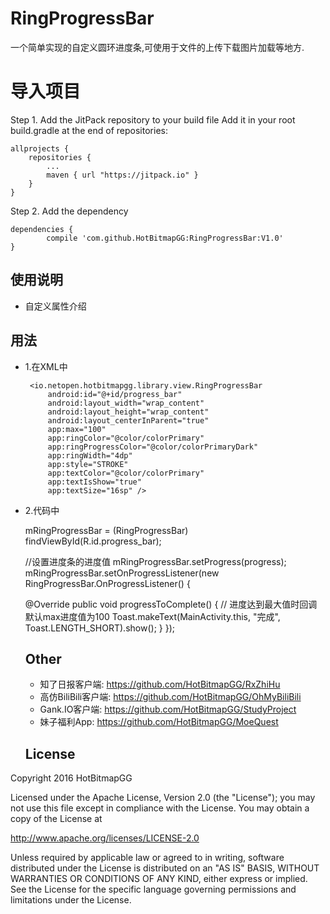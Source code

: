 # RingProgressBar

一个简单实现的自定义圆环进度条,可使用于文件的上传下载图片加载等地方.

# 导入项目
 Step 1. Add the JitPack repository to your build file
 Add it in your root build.gradle at the end of repositories:

	allprojects {
		repositories {
			...
			maven { url "https://jitpack.io" }
		}
	}



Step 2. Add the dependency

	dependencies {
	        compile 'com.github.HotBitmapGG:RingProgressBar:V1.0'
	}

## 使用说明

* 自定义属性介绍

    <declare-styleable name="RingProgressBar">
        <attr name="ringColor" format="color" />
        <attr name="ringProgressColor" format="color" />
        <attr name="ringWidth" format="dimension"></attr>
        <attr name="textColor" format="color" />
        <attr name="textSize" format="dimension" />
        <attr name="max" format="integer"></attr>
        <attr name="textIsShow" format="boolean"></attr>
        <attr name="style">
            <enum name="STROKE" value="0"></enum>
            <enum name="FILL" value="1"></enum>
        </attr>
    </declare-styleable>

## 用法

* 1.在XML中

       <io.netopen.hotbitmapgg.library.view.RingProgressBar
           android:id="@+id/progress_bar"
           android:layout_width="wrap_content"
           android:layout_height="wrap_content"
           android:layout_centerInParent="true"
           app:max="100"
           app:ringColor="@color/colorPrimary"
           app:ringProgressColor="@color/colorPrimaryDark"
           app:ringWidth="4dp"
           app:style="STROKE"
           app:textColor="@color/colorPrimary"
           app:textIsShow="true"
           app:textSize="16sp" />

* 2.代码中

  mRingProgressBar = (RingProgressBar) findViewById(R.id.progress_bar);

  //设置进度条的进度值
  mRingProgressBar.setProgress(progress);
  mRingProgressBar.setOnProgressListener(new RingProgressBar.OnProgressListener()
  {

    @Override
     public void progressToComplete()
     {
         // 进度达到最大值时回调 默认max进度值为100
         Toast.makeText(MainActivity.this, "完成", Toast.LENGTH_SHORT).show();
     }
  });

  ## Other
  * 知了日报客户端: https://github.com/HotBitmapGG/RxZhiHu
  * 高仿BiliBili客户端: https://github.com/HotBitmapGG/OhMyBiliBili
  * Gank.IO客户端: https://github.com/HotBitmapGG/StudyProject
  * 妹子福利App: https://github.com/HotBitmapGG/MoeQuest

  ## License

 Copyright 2016 HotBitmapGG

 Licensed under the Apache License, Version 2.0 (the "License"); you may not use this file except in compliance with the License. You may obtain a copy of the License at

 http://www.apache.org/licenses/LICENSE-2.0

 Unless required by applicable law or agreed to in writing, software distributed under the License is distributed on an "AS IS" BASIS, WITHOUT WARRANTIES OR CONDITIONS OF ANY KIND, either express or implied. See the License for the specific language governing permissions and limitations under the License.




